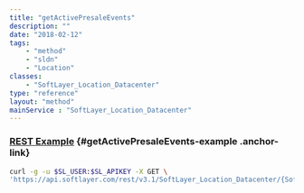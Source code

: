 ```yaml
---
title: "getActivePresaleEvents"
description: ""
date: "2018-02-12"
tags:
    - "method"
    - "sldn"
    - "Location"
classes:
    - "SoftLayer_Location_Datacenter"
type: "reference"
layout: "method"
mainService : "SoftLayer_Location_Datacenter"
---
```


### [REST Example](#getActivePresaleEvents-example) <a href="/article/rest/"><i class="fas fa-question"></i></a> {#getActivePresaleEvents-example .anchor-link} 
```bash
curl -g -u $SL_USER:$SL_APIKEY -X GET \
'https://api.softlayer.com/rest/v3.1/SoftLayer_Location_Datacenter/{SoftLayer_Location_DatacenterID}/getActivePresaleEvents'
```
